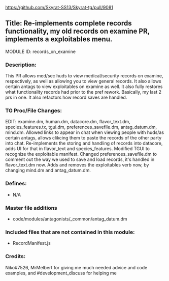 https://github.com/Skyrat-SS13/Skyrat-tg/pull/9081

## Title: Re-implements complete records functionality, my old records on examine PR, implements a exploitables menu.

MODULE ID: records_on_examine

### Description:

This PR allows med/sec huds to view medical/security records on examine, respectively, as well as allowing you to view general records. It
also allows certain antags to view exploitables on examine as well. It also fully restores what functionality records had prior to the pref rework. Basically,
my last 2 prs in one. It also refactors how record saves are handled.

### TG Proc/File Changes:

EDIT: examine.dm, human.dm, datacore.dm, flavor_text.dm, species_features.tx, tgui.dm, preferences_savefile.dm, antag_datum.dm, mind.dm. Allowed links to appear in chat when viewing people with huds/as certain antags, allows clikcing them to paste the records of the other party into chat. Re-implements the storing and handling of records into datacore, adds UI for that in flavor_text and species_features. Modified TGUI to recognize the exploitable manifest. Changed preferences_savefile.dm to comment out the way we used to save and load records, it's handled in flavor_text.dm now. Adds and removes the exploitables verb now, by changing mind.dm and antag_datum.dm.

### Defines:

- N/A

### Master file additions

- code/modules/antagonists/_common/antag_datum.dm

### Included files that are not contained in this module:

- RecordManifest.js

### Credits:

Niko#7526, MrMelbert for giving me much needed advice and code examples, and #development_discuss for helping me
